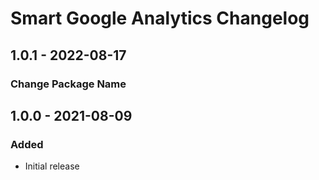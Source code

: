 # Smart Google Analytics Changelog

## 1.0.1 - 2022-08-17
### Change Package Name

## 1.0.0 - 2021-08-09
### Added
- Initial release

